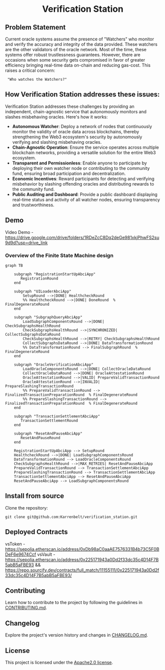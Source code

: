 <h1 align="center">
    <b>Verification Station</b>
</h1>

<p align="center">
    <!-- Add badges here -->
</p>

<!-- ## Introduction -->


<!-- ## Requirements -->


<!-- ## Getting started -->

## Problem Statement
Current oracle systems assume the presence of "Watchers" who monitor and verify the accuracy and integrity of the data provided. These watchers are the other validators of the oracle network. Most of the time, these systems offer robust trustlessness guarantees. However, there are occasions when some security gets compromised in favor of greater efficiency bringing real-time data on-chain and reducing gas-cost. This raises a critical concern:

     "Who watches the Watchers?"

## How Verification Station addresses these issues:
Verification Station addresses these challenges by providing an independent, chain-agnostic service that autonomously monitors and slashes misbehaving oracles. Here's how it works:
- **Autonomous Watcher**: Deploy a network of nodes that continuously monitor the validity of oracle data across blockchains, thereby strengthening the Web3 ecosystem's security by autonomously verifying and slashing misbehaving oracles.
- **Chain-Agnostic Operation**: Ensure the service operates across multiple blockchain networks, providing a versatile solution for the entire Web3 ecosystem.
- **Transparent and Permissionless**: Enable anyone to participate by deploying their own watcher node or contributing to the community fund, ensuring broad participation and decentralization.
- **Economic Incentives**: Reward participants for detecting and verifying misbehavior by slashing offending oracles and distributing rewards to the community fund.
- **Public Auditing and Dashboard**: Provide a public dashboard displaying real-time status and activity of all watcher nodes, ensuring transparency and trustworthiness.

## Demo
Video Demo -  https://drive.google.com/drive/folders/1RDeZcC8Dq2deGe981xkjPhwFS2su9d9d?usp=drive_link

### Overview of the Finite State Machine design

```mermaid
graph TB

    subgraph "RegistrationStartUpAbciApp"
       RegistrationRound
    end

    subgraph "UILoaderAbciApp"
        SetupRound -->|DONE| HealthcheckRound
        %% HealthcheckRound -->|DONE| DoneRound  % FinalDegenerateRound
    end

    subgraph "SubgraphQueryAbciApp"
        LoadSubgraphComponentsRound -->|DONE| CheckSubgraphsHealthRound
        CheckSubgraphsHealthRound -->|SYNCHRONIZED| CollectSubgraphsDataRound
        CheckSubgraphsHealthRound -->|RETRY| CheckSubgraphsHealthRound
        CollectSubgraphsDataRound -->|DONE| DataTransformationRound
        %% DataTransformationRound --> FinalSubgraphRound  % FinalDegenerateRound
    end

    subgraph "OracleVerificationAbciApp"
        LoadOracleComponentsRound -->|DONE| CollectOracleDataRound
        CollectOracleDataRound -->|DONE| OracleAttestationRound
        OracleAttestationRound -->|VALID| PrepareValidTransactionRound
        OracleAttestationRound -->|INVALID| PrepareSlashingTransactionRound
        %% PrepareValidTransactionRound --> FinalizedTransactionPreparationRound  % FinalDegenerateRound
        %% PrepareSlashingTransactionRound --> FinalizedTransactionPreparationRound  % FinalDegenerateRound
    end

    subgraph "TransactionSettlementAbciApp"
       TransactionSettlementRound
    end

    subgraph "ResetAndPauseAbciApp"
       ResetAndPauseRound
    end

    RegistrationStartUpAbciApp --> SetupRound
    HealthcheckRound -->|DONE| LoadSubgraphComponentsRound
    DataTransformationRound --> LoadOracleComponentsRound
    CheckSubgraphsHealthRound -->|MAX_RETRIES| ResetAndPauseAbciApp
    PrepareValidTransactionRound --> TransactionSettlementAbciApp
    PrepareSlashingTransactionRound --> TransactionSettlementAbciApp
    TransactionSettlementAbciApp --> ResetAndPauseAbciApp
    ResetAndPauseAbciApp --> LoadSubgraphComponentsRound
```


## Install from source

Clone the repository:

```shell
git clone git@github.com:Karrenbelt/verification_station.git
```

## Deployed Contracts

vsToken - https://sepolia.etherscan.io/address/0xDb98aC0aaAE7576331B4b73C5F0BDeF6e9674Ccf
vsVault - https://sepolia.etherscan.io/address/0x225171943a0Dd2f33dc35c4D14F7B5abB5aFBE93 && https://repo.sourcify.dev/contracts/full_match/11155111/0x225171943a0Dd2f33dc35c4D14F7B5abB5aFBE93/


## Contributing
Learn how to contribute to the project by following the guidelines in [CONTRIBUTING.md](CONTRIBUTING.md).

## Changelog
Explore the project's version history and changes in [CHANGELOG.md](CHANGELOG.md).

## License
This project is licensed under the [Apache2.0 license](LICENSE).
